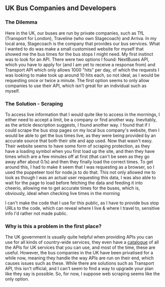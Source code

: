 ## UK Bus Companies and Developers

### The Dilemma

Here in the UK, our buses are run by private companies, such as TfL (Transport for London), Traveline (who own Stagecoach) and Arriva. In my local area, Stagecoach is the company that provides our bus services. What I wanted to do was make a small customised website for myself that showed me the bus times for the bus stops I might need. My first instinct was to look for an API. There were two options I found: NextBuses API, which you have to apply for (and I am yet to receive a response from) and Transport API which only allows 1000 "hits" per day, of which the requests I was looking to make took up around 10 hits each, so not ideal, as I would be requesting once or twice a minute. The first option seems to only allow companies to use their API, which isn't great for an individual such as myself.

### The Solution - Scraping

To access live information that I would quite like to access in the mornings, I either need to accept a limit, be a company or find another way. Inevitably, as the article description suggests, I found another way. I found that if I could scrape the bus stop pages on my local bus company's website, then I would be able to get the bus times live, as they were being provided by an accurate source that both their site and app used. Now that wasn't easy. Their website seems to have some form of scraping protection, as they have a loading symbol when you first load up the site, and then they have times which are a few minutes off at first (that can't be seen as they go away after about 0.1s) and then they finally load the correct times. To get around this, I had to make it seem that I was requesting as a browser, so I used the puppeteer tool for node.js to do that. This not only allowed me to look as though I was an actual user requesting this data, I was also able to wait for the page to load before fetching the data and feeding it into cheerio, allowing me to get accurate times for the buses, which is, obviously, ideal when checking live times in the morning

I can't make the code that I use for this public, as I have to provide bus stop URLs to the code, which can reveal where I live & where I travel to, sensitive info I'd rather not made public.

### Why is this a problem in the first place?

The UK government is usually quite helpful when providing APIs you can use for all kinds of country-wide services, they even have a [catalogue](https://www.api.gov.uk/#uk-government-apis) of all the APIs for UK services that you can use, and most of the time, these are useful. However, the bus companies in the UK have been privatised for a while now, meaning they handle the way APIs are run on their end, which causes issues such as these. While there are solutions such as Transport API, this isn't official, and I can't seem to find a way to upgrade your plan like they say is possible. So, for now, I suppose web scraping seems like the only option.
